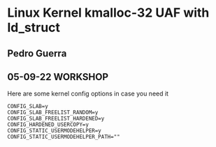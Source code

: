 # Linux Kernel kmalloc-32 UAF with ld_struct
## Pedro Guerra
## 05-09-22 WORKSHOP 

Here are some kernel config options in case you need it
```
CONFIG_SLAB=y
CONFIG_SLAB_FREELIST_RANDOM=y
CONFIG_SLAB_FREELIST_HARDENED=y
CONFIG_HARDENED_USERCOPY=y
CONFIG_STATIC_USERMODEHELPER=y
CONFIG_STATIC_USERMODEHELPER_PATH=""
```
